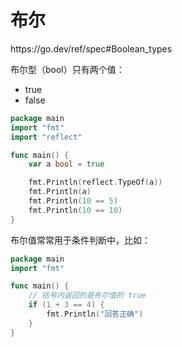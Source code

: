 # 布尔

<div class="o">https://go.dev/ref/spec#Boolean_types</div>

布尔型（bool）只有两个值：

- true
- false

<div class="run"></div>

```go
package main
import "fmt"
import "reflect"

func main() {
    var a bool = true

    fmt.Println(reflect.TypeOf(a))
    fmt.Println(a)
    fmt.Println(10 == 5)
    fmt.Println(10 == 10)
}
```

布尔值常常用于条件判断中，比如：

<div class="run"></div>

```go
package main
import "fmt"

func main() {
    // 括号内返回的是布尔值的 true
    if (1 + 3 == 4) {
        fmt.Println("回答正确")
    }
}
```
